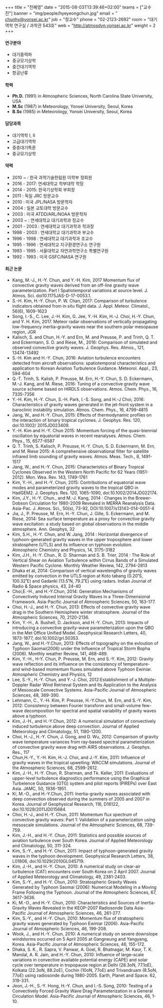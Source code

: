 +++
title = "전혜영"
date = "2015-08-03T13:39:46+02:00"
teams = ["교수진"]
banner = "img/people/hyeyeongchun.jpg"
email = " chunhy@yonsei.ac.kr"
job = "정교수"
phone = "02-2123-2692"
room = "대기역학 연구실 / 과학관 543호"
web = "http://atmosdyn.yonsei.ac.kr"
weight = 2
+++

#### 연구분야
+ 대기중력파
+ 중규모기상학
+ 중간대기역학
+ 항공난류

#### 학력
 + **Ph.D.** (1991) in Atmospheric Sciences, North Carolina State University, USA
 + **M.Sc** (1987) in Meteorology, Yonsei University, Seoul, Korea
 + **B.Sc** (1985) in Meteorology, Yonsei University, Seoul, Korea

#### 담당과목
+ 대기역학 I, II
+ 고급대기역학
+ 중층대기특론
+ 중규모기상학

#### 약력
 + 2010 ~ : 한국 과학기술한림원 이학부 정회원
 + 2016 - 2017: 연세대학교 학부대학 학장
 + 2014 - 2015: 한국기상학회 부회장
 + 2011 : 독일 JRC 방문교수
 + 2010 : 미국 JPL/NASA 방문학자
 + 2004 : 일본 교토대학 방문교수
 + 2003 : 미국 ATDD/ARL/NOAA 방문학자
 + 2003 ~ : 연세대학교 대기과학과 정교수
 + 2001 - 2003 : 연세대학교 대기과학과 학과장
 + 1998 - 2003 : 연세대학교 대기과학과 부교수
 + 1996 - 1998 : 연세대학교 대기과학과 조교수
 + 1995 - 1996 : 연세대학교 지구환경연구소 연구원
 + 1993 - 1995 : 서울대학교 자연과학연구소 특별연구원
 + 1992 - 1993 : 미국 GSFC/NASA 연구원

#### 최근 논문
+ Kang, M.-J., H.-Y. Chun, and Y.-H. Kim, 2017 Momentum flux of convective gravity waves derived from an off-line gravity wave parameterization. Part Ι Spatiotemporal variations at source level. J. Atmos. Sci. doi10.1175JAS-D-17-0053.1.
+ S.-H. Kim, H.-Y. Chun, P. W. Chan, 2017: Comparison of turbulence indicators obtained from in situ flight data. J. Appl. Meteor. Climatol., 56(6), 1609-1623
+ Song, I.-S., C. Lee, J.-H. Kim, G. Jee, Y.-H. Kim, H.-J. Choi, H.-Y. Chun, and Y. H. Kim, 2017. Meteor radar observations of vertically propagating low-frequency inertia-gravity waves near the southern polar mesopause region, JGR
+ Kalisch, S. and Chun, H.-Y. and Ern, M. and Preusse, P. and Trinh, Q. T. and Eckermann, S. D. and Riese, M., 2016: Comparison of simulated and observed convective gravity waves. J. Geophys. Res. Atmos., 121, 13474-13492
+ S.-H. Kim and H.-Y. Chun, 2016: Aviation turbulence encounters detected from aircraft observations: spatiotemporal characteristics and application to Korean Aviation Turbulence Guidance. Meteorol. Appl., 23, 594-604
+ Q.-T. Trinh, S. Kalish, P. Preusse, M. Ern, H.-Y. Chun, S. D. Eckermann, M.-J. Kang, and M. Riese, 2016: Tuning of a convective gravity wave source scheme based on HIRDLS observations. Atmos. Chem. Phys., 16, 7335-7356
+ Y.-H. Kim, H.-Y. Chun, S.-H. Park, I.-S. Song, and H.-J Choi, 2016: Characteristics of gravity waves generated in the jet-front system in a baroclinic instability simulation. Atmos. Chem. Phys., 16, 4799-4815
+ Jang, W., and H.-Y. Chun, 2015: Effects of thermodynamic profiles on the interaction of binary tropical cyclones. J. Geophys. Res. 120, doi:10.1002/ 2015JD023409.
+ Y.-H. Kim and H.-Y. Chun 2015: Momentum forcing of the quasi-biennial oscillation by equatorial waves in recent reanalyses. Atmos. Chem. Phys., 15, 6577-6587
+ Q. T. Trinh, S. Kalisch, P. Preusse, H.-Y. Chun, S. D. Eckermann, M. Ern, and M. Riese 2015: A comprehensive observational filter for satellite infrared limb sounding of gravity waves. Atmos. Meas. Tech., 8, 1491-1517
+ Jang, W., and H.-Y. Chun, 2015: Characteristics of Binary Tropical Cyclones Observed in the Western North Pacific for 62 Years (1951-2012). Mon. Wea. Rev. 143, 1749-1761
+ Kim, Y.-H., and H.-Y. Chun, 2015: Contributions of equatorial wave modes and parameterized gravity waves to the tropical QBO in HadGEM2. J. Geophys. Res. 120, 1065-1090, doi:10.1002/2014JD022174.
+ Kim, J.Y., H.-Y. Chun., and M.-J. Kang, 2014 : Changes in the Brewer-Dobson Circulation for 1980-2009 Revealed in MERRA Reanalysis Data. Asia-Pac. J. Atmos. Sci., 50(s), 73-92, DOI:10.1007/s13143-014-0051-4
+ Jia, J., P. Preusse, M. Ern, H.-Y. Chun, J. Gille, S. Eckermann, and M. Riese, 2014: Sea surface temperature as a proxy for convective gravity wave excitation: a study based on global observations in the middle atmosphere. Ann. Geophys, 32
+ Kim, S.H., H.-Y. Chun, and W. Jang, 2014 : Horizontal divergence of typhoon-generated gravity waves in the upper troposphere and lower stratosphere (UTLS) and its influence on typhoon evolution. Atmospheric Chemistry and Physics, 14, 3175-3182
+ Kim, J.H., H.-Y. Chun., R. D. Sharman and S. B. Trier, 2014 : The Role of Vertical Shear on Aviation Turbulence within Cirrus Bands of a Simulated Western Pacific Cyclone. Monthly Weather Review, 142, 2794-2813
+ Dhaka et at, 2014: Comparison of vertical wavelengths of gravity waves emitted by convection in the UTLS region at Koto tabang (0.20˚S, 100.32˚E) and Gadanki (13.5˚N, 79.2˚E) using radars. Indian Journal of Radio & Space physics, 43, 24-40
+ Choi,E.-H., and H.-Y.Chun, 2014: Generation Mechanisms of Convectively Induced Internal Gravity Waves in a Three-Dimensional Framework. Asia-Pacific Journal of Atmospheric Sciences, 50, 163-177.
+ Choi, H.-J., and H.-Y. Chun, 2013: Effects of convective gravity wave drag in the Southern Hemisphere winter stratosphere. Journal of the Atmospheric Sciences, 70, 2120-2136.
+ Kim, Y.-H., A. Bushell, D. Jackson, and H.-Y. Chun, 2013: Impacts of introducing a convective gravity-wave parameterization upon the QBO in the Met Office Unified Model. Geophysical Research Letters, 40, 1873-1877, doi:10.1002/grl.50353.
+ Jang, W., and H.-Y.Chun, 2013: Effects of topography on the evloution of Typhoon Saomai(2006) under the Influence of Tropical Storm Bopha (2006). Monthly weather Review, 141, 468-489.
+ Kim, Y.-H., H-Y. Chun, P. Preusse, M. Ern, and S.-Y. Kim, 2012: Gravity wave reflection and its influence on the consistency of temperature- and wind-based momentum fluxes simulated above Typhoon Ewiniar. Atmospheric Chemistry and Physics, 12
+ Lee, S.-Y., H.-Y. Chun, and Y.-J. Choi, 2012:Establishment of a Multiple-Doppler Radar Wind Retrieval System and Its Application to the Analysis of Mesoscale Convective Systems. Asia-Pacific Journal of Atmospheric Sciences, 48, 369-390.
+ Lehmann, C., Y.-H. Kim, P. Preusse, H.-Y.Chun, M. Ern, and S.-Y. Kim, 2012: Consistency between Fourier transform and small-volume few-wave decomposition for spectral and spatial variability of gravity waves above a typhoon.
+ Kim, J.-H., and H.-Y.Chun, 2012: A numerical simulation of convectively induced turbulence above deep convection. Journal of Applied Meteorology and Climatology, 51, 1180-1200.
+ Choi, H.-J., H.-Y. Chun, J. Gong, and D. Wu, 2012: Comparison of gravity wave temperature variances from ray-based spectral parameterization of convective gravity wave drag with AIRS observations. J. Geophys. Res., 117
+ Chun,H.-Y., Y.-H. Kim, H.-J. Choi, and J.-Y. Kim, 2011: Influence of gravity waves in the tropical upwelling: WACCM simulations. Journal of the Atmospheric Sciences, 68, 2599-2612.
+ Kim, J.-H., H.-Y. Chun, R. Sharman, and Tk. Keller, 2011: Evaluations of upper-level turbulence diagnostics performance using the Graphical Turbelence Guidance (GTG) system and pilot reports (PIREPs) over East Asia. JAMC, 50, 1936-1951.
+ Ki, M.-O., and H.-Y.Chun, 2011: Inertia-gravity waves associated with deep convection observed during the summers of 2005 and 2007 in Korea. Journal of Geophysical Research, 116, D16122, doi:10.1029/2011JD015684.
+ Choi, H.-J., and H.-Y. Chun, 2011: Momentum flux spectrum of convective gravity waves: Part 1: Validation of a parameterization using mesoscale simulations. Journal of the Atmospheric Sciences, 68, 739-759.
+ Kim, J.-H., and H.-Y. Chun, 2011: Statistics and possible sources of aviation turbulence over South Korea. Journal of Applied Meteorology and Climatology, 50, 311-324.
+ Kim, S.-Y., and H.-Y. Chun, 2011: Impact of typhoon-generated gravity waves in the typhoon development. Geophysical Research Letters, 38, L01806, doi:10.1029/2010GL045719.
+ Kim, J.-H., and H.-Y. Chun, 2010: A numerical study on clear-air turbulence (CAT) encounters over South Korea on 2 April 2007. Journal of Applied Meteorology and Climatology, 49, 2381-2403.
+ Kim, S.-Y., and H.-Y. Chun, 2010: Stratospheric Gravity Waves Generated by Typhoon Saomai (2006): Numerical Modeling in a Moving Frame Following the Typhoon. Journal of the Atmospheric Sciences, 67, 3617-3636.
+ Ki, M.-O., and H.-Y. Chun, 2010: Characteristics and Sources of Inertia-Gravity Waves Revealed in the KEOP-2007 Radiosonde Data Asia-Pacific Journal of Atmospheric Sciences, 46, 261-277.
+ Kim, S.-Y., and H.-Y. Chun, 2010: Momentum flux of stratospheric gravity waves generated by Typhoon Ewiniar (2006). Asia-Pacific Journal of Atmospheric Sciences, 46, 199-208.
+ Wook, J., and H.-Y. Chun, 2010: A numerical study on severe downslope windstorms occurred on 5 April 2005 at Gangneung and Yangyang, Korea. Asia-Pacific Journal of Atmospheric Sciences, 46, 155-172.
+ Dhaka, S. K., R. Sapra, V. Panwar, A. Goel, R. Bhatnagar, M. Kaur, T. K. Mandal, A. R. Jain, and H.-Y. Chun, 2010: Influence of large-scale variations in convective available potential energy (CAPE) and solar cycle over temperature in tropopause region at Delhi (28.3oN, 77.1oE), Kolkata (22.3oN, 88.2oE), Cochin (10oN, 77oE) and Trivandruam (8.5oN, 77oE) using radiosonde during 1980-2005. Earth, Planet and Space. 62, 319-331.
+ Jeon, J.-H., S.-Y. Hong, H.-Y. Chun, and I.-S. Song, 2010: Testing of a Convectively Forced Gravity Wave Drag Parameterization in a General Circulation Model. Asia-Pacific Journal of Atmospheric Sciences, 46, 1-10.
